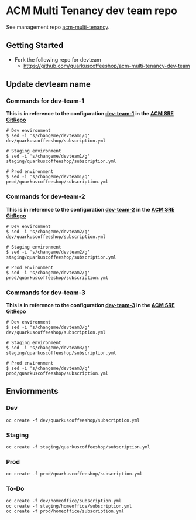 # ACM Multi Tenancy dev team repo
See management repo [acm-multi-tenancy](https://github.com/quarkuscoffeeshop/acm-multi-tenancy).

## Getting Started
* Fork the following repo for devteam
  - https://github.com/quarkuscoffeeshop/acm-multi-tenancy-dev-team

##  Update devteam name
### Commands for dev-team-1
**This is in reference to the configuration [dev-team-1](https://github.com/tosin2013/acm-multi-tenancy#commands-for-dev-team-1) in the [ACM SRE GitRepo](https://github.com/tosin2013/acm-multi-tenancy)**
```
# Dev environment
$ sed -i 's/changeme/devteam1/g'  dev/quarkuscoffeeshop/subscription.yml

# Staging environment
$ sed -i 's/changeme/devteam1/g' staging/quarkuscoffeeshop/subscription.yml

# Prod environment
$ sed -i 's/changeme/devteam1/g' prod/quarkuscoffeeshop/subscription.yml

```

### Commands for dev-team-2
**This is in reference to the configuration [dev-team-2](https://github.com/tosin2013/acm-multi-tenancy#commands-for-dev-team-2) in the [ACM SRE GitRepo](https://github.com/tosin2013/acm-multi-tenancy)**
```
# Dev environment
$ sed -i 's/changeme/devteam2/g'  dev/quarkuscoffeeshop/subscription.yml

# Staging environment
$ sed -i 's/changeme/devteam2/g' staging/quarkuscoffeeshop/subscription.yml

# Prod environment
$ sed -i 's/changeme/devteam2/g' prod/quarkuscoffeeshop/subscription.yml

```

### Commands for dev-team-3
**This is in reference to the configuration [dev-team-3](https://github.com/tosin2013/acm-multi-tenancy#commands-for-dev-team-3) in the [ACM SRE GitRepo](https://github.com/tosin2013/acm-multi-tenancy)**
```
# Dev environment
$ sed -i 's/changeme/devteam3/g'  dev/quarkuscoffeeshop/subscription.yml

# Staging environment
$ sed -i 's/changeme/devteam3/g' staging/quarkuscoffeeshop/subscription.yml

# Prod environment
$ sed -i 's/changeme/devteam3/g' prod/quarkuscoffeeshop/subscription.yml

```

## Enviornments

### Dev
```
oc create -f dev/quarkuscoffeeshop/subscription.yml
```

### Staging
```
oc create -f staging/quarkuscoffeeshop/subscription.yml
```

### Prod
```
oc create -f prod/quarkuscoffeeshop/subscription.yml
```


### To-Do
```
oc create -f dev/homeoffice/subscription.yml
oc create -f staging/homeoffice/subscription.yml
oc create -f prod/homeoffice/subscription.yml
```
